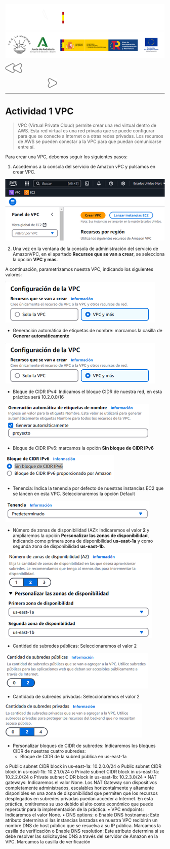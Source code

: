 ![](/.resGen/_bannerD.png#gh-dark-mode-only)
![](/.resGen/_bannerL.png#gh-light-mode-only)

<a href="/Tema2/aws/readme.md"><img src="/.resGen/_back.svg" width="52.5"></a>

&emsp;&emsp;
&emsp;&emsp;&emsp;&emsp;&emsp;&emsp;&emsp;
<a href="2.md"><img src="/.resGen/_arrow.svg" width="30"></a>

---

# Actividad 1 VPC

> VPC (Virtual Private Cloud) permite crear una red virtual dentro de AWS. Esta red virtual es una red privada que se puede configurar para que se conecte a Internet o a otras redes privadas. Los recursos de AWS se pueden conectar a la VPC para que puedan comunicarse entre sí.

Para crear una VPC, debemos seguir los siguientes pasos:

1. Accedemos a la consola del servicio de Amazon vPC y pulsamos en crear VPC.

![alt text](image.png)

2. Una vez en la ventana de la consola de administración del servicio de AmazonVPC, en el apartado **Recursos que se van a crear**, se selecciona la opción **VPC y mas**.

A continuación, parametrizamos nuestra
VPC, indicando los siguientes valores:

![alt text](image-1.png)

- Generación automática de etiquetas de nombre: marcamos la casilla de **Generar automáticamente**

![alt text](image-1.png)

- Bloque de CIDR IPv4: Indicamos el bloque CIDR de nuestra red, en esta práctica será 10.2.0.0/16

![alt text](image-2.png)

- Bloque de CIDR IPv6: marcamos la opción **Sin bloque de CIDR IPv6**

![alt text](image-4.png)

- Tenencia: Indica la tenencia por defecto de nuestras instancias EC2 que se lancen en esta VPC. Seleccionaremos la opción Default

![alt text](image-5.png)

- Número de zonas de disponibilidad (AZ): Indicaremos el valor **2** y ampliaremos la opción **Personalizar las zonas de disponibilidad**, indicando como primera zona de disponibilidad **us-east-1a** y como segunda zona de disponibilidad **us-east-1b**.

![alt text](image-6.png)

- Cantidad de subredes públicas: Seleccionaremos el valor 2

![alt text](image-7.png)

- Cantidada de subredes privadas: Seleccionaremos el valor 2

![alt text](image-8.png)

- Personalizar bloques de CIDR de subredes: Indicaremos los bloques CIDR de nuestras cuatro subredes:
  - Bloque de CIDR de la subred pública en us-east-1a


o Public subnet CIDR block in us-east-1a: 10.2.0.0/24
o Public subnet CIDR block in us-east-1b: 10.2.1.0/24
o Private subnet CIDR block in us-east-1a: 10.2.2.0/24
o Private subnet CIDR block in us-east-1b: 10.2.3.0/24
• NAT gateways: Indicaremos el valor None. Los NAT Gateway son dispositivos completamente
administrados, escalables horizontalmente y altamente disponibles en una zona de
disponibilidad que permiten que los recursos desplegados en subredes privadas puedan
acceder a Internet. En esta práctica, omitiremos su uso debido al alto coste económico que
puede repercutir para la implementación de la práctica.
• VPC endpoints: Indicaremos el valor None.
• DNS options:
o Enable DNS hostnames: Este atributo determina si las instancias lanzadas en nuestra VPC
recibirán un nombre DNS de host público que se resuelva a su IP pública. Marcamos la
casilla de verificación
o Enable DNS resolution: Este atributo determina si se debe resolver las solicituydes DNS a
través del servidor de Amazon en la VPC. Marcamos la casilla de verificación